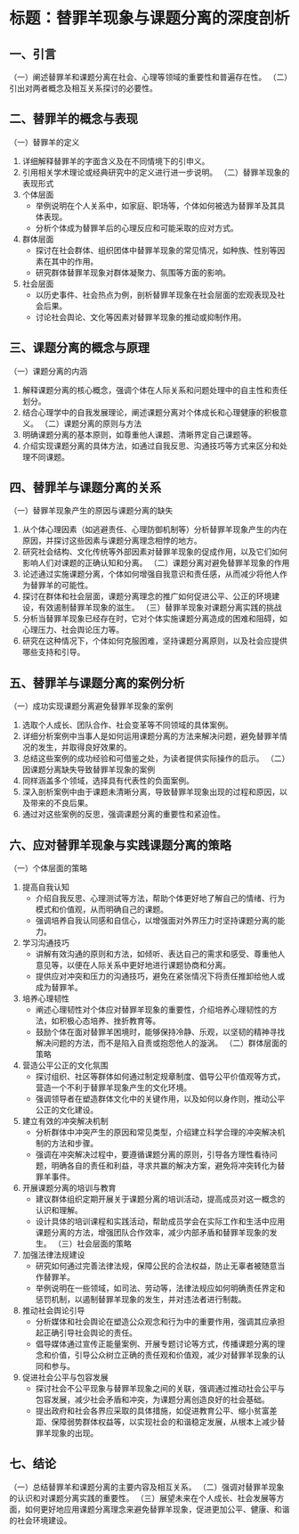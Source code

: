# 标题：替罪羊现象与课题分离的深度剖析

## 一、引言
（一）阐述替罪羊和课题分离在社会、心理等领域的重要性和普遍存在性。
（二）引出对两者概念及相互关系探讨的必要性。

## 二、替罪羊的概念与表现
（一）替罪羊的定义
1. 详细解释替罪羊的字面含义及在不同情境下的引申义。
2. 引用相关学术理论或经典研究中的定义进行进一步说明。
（二）替罪羊现象的表现形式
1. 个体层面
    - 举例说明在个人关系中，如家庭、职场等，个体如何被选为替罪羊及其具体表现。
    - 分析个体成为替罪羊后的心理反应和可能采取的应对方式。
2. 群体层面
    - 探讨在社会群体、组织团体中替罪羊现象的常见情况，如种族、性别等因素在其中的作用。
    - 研究群体替罪羊现象对群体凝聚力、氛围等方面的影响。
3. 社会层面
    - 以历史事件、社会热点为例，剖析替罪羊现象在社会层面的宏观表现及社会后果。
    - 讨论社会舆论、文化等因素对替罪羊现象的推动或抑制作用。

## 三、课题分离的概念与原理
（一）课题分离的内涵
1. 解释课题分离的核心概念，强调个体在人际关系和问题处理中的自主性和责任划分。
2. 结合心理学中的自我发展理论，阐述课题分离对个体成长和心理健康的积极意义。
（二）课题分离的原则与方法
1. 明确课题分离的基本原则，如尊重他人课题、清晰界定自己课题等。
2. 介绍实现课题分离的具体方法，如通过自我反思、沟通技巧等方式来区分和处理不同课题。

## 四、替罪羊与课题分离的关系
（一）替罪羊现象产生的原因与课题分离的缺失
1. 从个体心理因素（如逃避责任、心理防御机制等）分析替罪羊现象产生的内在原因，并探讨这些因素与课题分离理念相悖的地方。
2. 研究社会结构、文化传统等外部因素对替罪羊现象的促成作用，以及它们如何影响人们对课题的正确认知和分离。
（二）课题分离对避免替罪羊现象的作用
1. 论述通过实施课题分离，个体如何增强自我意识和责任感，从而减少将他人作为替罪羊的可能性。
2. 探讨在群体和社会层面，课题分离理念的推广如何促进公平、公正的环境建设，有效遏制替罪羊现象的滋生。
（三）替罪羊现象对课题分离实践的挑战
1. 分析当替罪羊现象已经存在时，它对个体实施课题分离造成的困难和阻碍，如心理压力、社会舆论压力等。
2. 研究在这种情况下，个体如何克服困难，坚持课题分离原则，以及社会应提供哪些支持和引导。

## 五、替罪羊与课题分离的案例分析
（一）成功实现课题分离避免替罪羊现象的案例
1. 选取个人成长、团队合作、社会变革等不同领域的具体案例。
2. 详细分析案例中当事人是如何运用课题分离的方法来解决问题，避免替罪羊情况的发生，并取得良好效果的。
3. 总结这些案例的成功经验和可借鉴之处，为读者提供实际操作的启示。
（二）因课题分离缺失导致替罪羊现象的案例
1. 同样涵盖多个领域，选择具有代表性的负面案例。
2. 深入剖析案例中由于课题未清晰分离，导致替罪羊现象出现的过程和原因，以及带来的不良后果。
3. 通过对这些案例的反思，强调课题分离的重要性和紧迫性。

## 六、应对替罪羊现象与实践课题分离的策略
（一）个体层面的策略
1. 提高自我认知
    - 介绍自我反思、心理测试等方法，帮助个体更好地了解自己的情绪、行为模式和价值观，从而明确自己的课题。
    - 强调培养自我认同感和自信心，以增强面对外界压力时坚持课题分离的能力。
2. 学习沟通技巧
    - 讲解有效沟通的原则和方法，如倾听、表达自己的需求和感受、尊重他人意见等，以便在人际关系中更好地进行课题协商和分离。
    - 提供应对冲突和压力的沟通技巧，避免在紧张情况下将责任推卸给他人或成为替罪羊。
3. 培养心理韧性
    - 阐述心理韧性对个体应对替罪羊现象的重要性，介绍培养心理韧性的方法，如积极心态培养、挫折教育等。
    - 鼓励个体在面对替罪羊困境时，能够保持冷静、乐观，以坚韧的精神寻找解决问题的方法，而不是陷入自责或抱怨他人的漩涡。
（二）群体层面的策略
1. 营造公平公正的文化氛围
    - 探讨组织、社区等群体如何通过制定规章制度、倡导公平价值观等方式，营造一个不利于替罪羊现象产生的文化环境。
    - 强调领导者在塑造群体文化中的关键作用，以及如何以身作则，推动公平公正的文化建设。
2. 建立有效的冲突解决机制
    - 分析群体中冲突产生的原因和常见类型，介绍建立科学合理的冲突解决机制的方法和步骤。
    - 强调在冲突解决过程中，要遵循课题分离的原则，引导各方理性看待问题，明确各自的责任和利益，寻求共赢的解决方案，避免将冲突转化为替罪羊事件。
3. 开展课题分离的培训与教育
    - 建议群体组织定期开展关于课题分离的培训活动，提高成员对这一概念的认识和理解。
    - 设计具体的培训课程和实践活动，帮助成员学会在实际工作和生活中应用课题分离的方法，增强团队合作效率，减少内部矛盾和替罪羊现象的发生。
（三）社会层面的策略
1. 加强法律法规建设
    - 研究如何通过完善法律法规，保障公民的合法权益，防止无辜者被随意当作替罪羊。
    - 举例说明在一些领域，如司法、劳动等，法律法规应如何明确责任界定和惩罚机制，以遏制替罪羊现象的发生，并对违法者进行制裁。
2. 推动社会舆论引导
    - 分析媒体和社会舆论在塑造公众观念和行为中的重要作用，强调其应承担起正确引导社会舆论的责任。
    - 倡导媒体通过宣传正能量案例、开展专题讨论等方式，传播课题分离的理念和价值，引导公众树立正确的责任观和价值观，减少对替罪羊现象的认同和参与。
3. 促进社会公平与包容发展
    - 探讨社会不公平现象与替罪羊现象之间的关联，强调通过推动社会公平与包容发展，减少社会矛盾和冲突，为课题分离创造良好的社会基础。
    - 提出政府和社会各界应采取的具体措施，如促进教育公平、缩小贫富差距、保障弱势群体权益等，以实现社会的和谐稳定发展，从根本上减少替罪羊现象的出现。

## 七、结论
（一）总结替罪羊和课题分离的主要内容及相互关系。
（二）强调对替罪羊现象的认识和对课题分离实践的重要性。
（三）展望未来在个人成长、社会发展等方面，如何更好地应用课题分离理念来避免替罪羊现象，促进更加公平、健康、和谐的社会环境建设。
